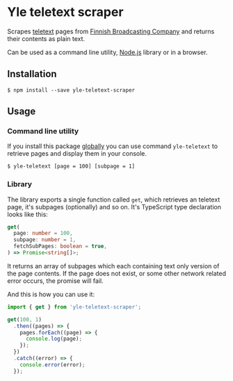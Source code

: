# Yle teletext scraper

Scrapes [teletext] pages from [Finnish Broadcasting Company] and returns their
contents as plain text.

Can be used as a command line utility, [Node.js] library or in a browser.

[teletext]: https://en.wikipedia.org/wiki/Teletext
[Finnish Broadcasting Company]: https://en.wikipedia.org/wiki/Yle
[Node.js]: https://nodejs.org

## Installation

```
$ npm install --save yle-teletext-scraper
```

## Usage

### Command line utility

If you install this package [globally] you can use command `yle-teletext` to
retrieve pages and display them in your console.

```bash
$ yle-teletext [page = 100] [subpage = 1]
```

[globally]: https://docs.npmjs.com/downloading-and-installing-packages-globally

### Library

The library exports a single function called `get`, which retrieves an teletext
page, it's subpages (optionally) and so on. It's TypeScript type declaration
looks like this:

```typescript
get(
  page: number = 100,
  subpage: number = 1,
  fetchSubPages: boolean = true,
) => Promise<string[]>;
```

It returns an array of subpages which each containing text only version of the
page contents. If the page does not exist, or some other network related error
occurs, the promise will fail.

And this is how you can use it:

```javascript
import { get } from 'yle-teletext-scraper';

get(100, 1)
  .then((pages) => {
    pages.forEach((page) => {
      console.log(page);
    });
  })
  .catch((error) => {
    console.error(error);
  });
```
